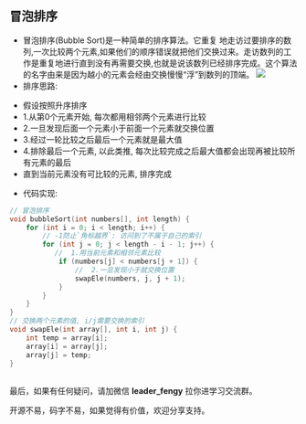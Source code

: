 ## 冒泡排序

- 冒泡排序(Bubble Sort)是一种简单的排序算法。它重复 地走访过要排序的数列,一次比较两个元素,如果他们的顺序错误就把他们交换过来。走访数列的工作是重复地进行直到没有再需要交换,也就是说该数列已经排序完成。这个算法的名字由来是因为越小的元素会经由交换慢慢“浮”到数列的顶端。
  ![](https://img-blog.csdnimg.cn/img_convert/020ed41347b2d78bde3cfa328867ccdb.gif)
- 排序思路:

+ 假设按照升序排序
+ 1.从第0个元素开始, 每次都用相邻两个元素进行比较
+ 2.一旦发现后面一个元素小于前面一个元素就交换位置
+ 3.经过一轮比较之后最后一个元素就是最大值
+ 4.排除最后一个元素, 以此类推, 每次比较完成之后最大值都会出现再被比较所有元素的最后
+ 直到当前元素没有可比较的元素, 排序完成

- 代码实现:

```c
// 冒泡排序
void bubbleSort(int numbers[], int length) {
    for (int i = 0; i < length; i++) {
        // -1防止`角标越界`: 访问到了不属于自己的索引
        for (int j = 0; j < length - i - 1; j++) {
           //  1.用当前元素和相邻元素比较
            if (numbers[j] < numbers[j + 1]) {
                //  2.一旦发现小于就交换位置
                swapEle(numbers, j, j + 1);
            }
        }
    }
}
// 交换两个元素的值, i/j需要交换的索引
void swapEle(int array[], int i, int j) {
    int temp = array[i];
    array[i] = array[j];
    array[j] = temp;
}
```

## 

最后，如果有任何疑问，请加微信 **leader_fengy** 拉你进学习交流群。

开源不易，码字不易，如果觉得有价值，欢迎分享支持。